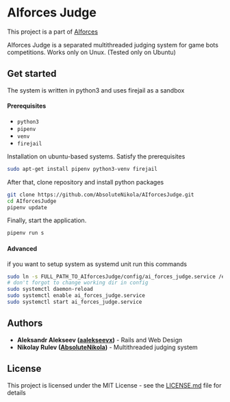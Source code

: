 # AIforces Judge

This project is a part of [AIforces](https://github.com/aalekseevx/AIforces)

AIforces Judge is a separated multithreaded judging system for game bots competitions.
Works only on Unux. (Tested only on Ubuntu)
## Get started
The system is written in python3 and uses firejail as a sandbox

#### Prerequisites
* `python3`
* `pipenv`
* `venv`
* `firejail`

Installation on ubuntu-based systems.
Satisfy the prerequisites

```bash
sudo apt-get install pipenv python3-venv firejail
```

After that, clone repository and install python packages

```bash
git clone https://github.com/AbsoluteNikola/AIforcesJudge.git
cd AIforcesJudge
pipenv update
```

Finally, start the application.
```bash
pipenv run s
```

#### Advanced
if you want to setup system as systemd unit run this commands
```bash
sudo ln -s FULL_PATH_TO_AIforcesJudge/config/ai_forces_judge.service /etc/systemd/system
# don't forgot to change working dir in config
sudo systemctl daemon-reload
sudo systemctl enable ai_forces_judge.service
sudo systemctl start ai_forces_judge.service
```

## Authors

* **Aleksandr Alekseev ([aalekseevx](https://github.com/aalekseevx))** - Rails and Web Design 
* **Nikolay Rulev ([AbsoluteNikola](https://github.com/AbsoluteNikola))** - Multithreaded judging system

## License

This project is licensed under the MIT License - see the [LICENSE.md](LICENSE.md) file for details
